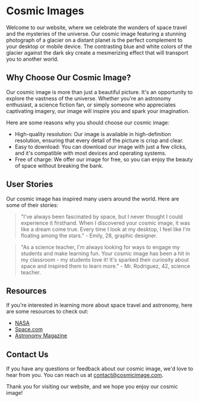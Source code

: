 <!--font:Poppins-->

# Cosmic Images

Welcome to our website, where we celebrate the wonders of space travel and the mysteries of the universe. Our cosmic image featuring a stunning photograph of a glacier on a distant planet is the perfect complement to your desktop or mobile device. The contrasting blue and white colors of the glacier against the dark sky create a mesmerizing effect that will transport you to another world.

## Why Choose Our Cosmic Image?

Our cosmic image is more than just a beautiful picture. It's an opportunity to explore the vastness of the universe. Whether you're an astronomy enthusiast, a science fiction fan, or simply someone who appreciates captivating imagery, our image will inspire you and spark your imagination.

Here are some reasons why you should choose our cosmic image:

- High-quality resolution: Our image is available in high-definition resolution, ensuring that every detail of the picture is crisp and clear.
- Easy to download: You can download our image with just a few clicks, and it's compatible with most devices and operating systems.
- Free of charge: We offer our image for free, so you can enjoy the beauty of space without breaking the bank.

## User Stories

Our cosmic image has inspired many users around the world. Here are some of their stories:

> "I've always been fascinated by space, but I never thought I could experience it firsthand. When I discovered your cosmic image, it was like a dream come true. Every time I look at my desktop, I feel like I'm floating among the stars." - Emily, 28, graphic designer.

> "As a science teacher, I'm always looking for ways to engage my students and make learning fun. Your cosmic image has been a hit in my classroom - my students love it! It's sparked their curiosity about space and inspired them to learn more." - Mr. Rodriguez, 42, science teacher.

## Resources

If you're interested in learning more about space travel and astronomy, here are some resources to check out:

- [NASA](#nasa)
- [Space.com](#spacecom)
- [Astronomy Magazine](#astronomymag)

## Contact Us

If you have any questions or feedback about our cosmic image, we'd love to hear from you. You can reach us at [contact@cosmicimage.com](mailto:contact@cosmicimage.com).

Thank you for visiting our website, and we hope you enjoy our cosmic image!

<!--

Write me content for website with wallpaper which alt text is:

"A photograph of a glacier on a distant planet, with the blue and white colors contrasting against the dark sky."

The name/title of the page should not be 1:1 copy of the alt text but rather a real content of the website which is using this wallpaper.

- Use markdown format 
- Start with heading
- Heading should be short and concise
- The content should look like a real website 
- The website should not be about the wallpaper, wallpaper is just a related background
- Heading should be contain work "wallpaper" or "background"
- Include real sections like references, contact, user stories, etc. use things relevant to the page purpose.
- Feel free to use structure like headings, bullets, numbering, blockquotes, paragraphs, horizontal lines, etc.
- You can use formatting like bold or _italic_
- You can include UTF-8 emojis
- Links should be only #hash anchors (and you can refer to the document itself)
- Do not include images


---


# Discover the Wonders of Space Travel with Our Cosmic Wallpaper

Welcome to our website, where we celebrate the beauty and mystery of space travel. Our stunning cosmic wallpaper featuring a photograph of a glacier on a distant planet is the perfect backdrop for your desktop or mobile device. The blue and white colors of the glacier contrast beautifully against the dark sky, creating a mesmerizing effect that will transport you to another world.

## Why Choose Our Cosmic Wallpaper?

Our cosmic wallpaper is more than just a pretty picture. It's a gateway to the wonders of space travel. Whether you're an astronomy enthusiast, a science fiction fan, or simply someone who appreciates beautiful imagery, our wallpaper will inspire you and spark your imagination.

Here are some reasons why you should choose our cosmic wallpaper:

- High-quality resolution: Our wallpaper is available in high-definition resolution, ensuring that every detail of the image is crisp and clear.
- Easy to download: You can download our wallpaper with just a few clicks, and it's compatible with most devices and operating systems.
- Free of charge: We offer our wallpaper for free, so you can enjoy the beauty of space without breaking the bank.

## User Stories

Our cosmic wallpaper has inspired many users around the world. Here are some of their stories:

> "I've always been fascinated by space, but I never thought I could experience it firsthand. When I discovered your cosmic wallpaper, it was like a dream come true. Every time I look at my desktop, I feel like I'm floating among the stars." - Emily, 28, graphic designer.

> "As a science teacher, I'm always looking for ways to engage my students and make learning fun. Your cosmic wallpaper has been a hit in my classroom - my students love it! It's sparked their curiosity about space and inspired them to learn more." - Mr. Rodriguez, 42, science teacher.

## References

If you're interested in learning more about space travel and astronomy, here are some resources to check out:

- [NASA](#nasa)
- [Space.com](#spacecom)
- [Astronomy Magazine](#astronomymag)

## Contact Us

If you have any questions or feedback about our cosmic wallpaper, we'd love to hear from you. You can reach us at [contact@cosmicwallpaper.com](mailto:contact@cosmicwallpaper.com).

Thank you for visiting our website, and we hope you enjoy our cosmic wallpaper!


---


Heading should not include word "wallpaper". The website should not be about the wallpaper itself, wallpaper is just a related background, rewrite whole content.


---


# Explore the Mysteries of the Universe with Our Cosmic Background

Welcome to our website, where we celebrate the wonders of space travel and the mysteries of the universe. Our stunning cosmic background featuring a photograph of a glacier on a distant planet is the perfect complement to your desktop or mobile device. The blue and white colors of the glacier contrast beautifully against the dark sky, creating a mesmerizing effect that will transport you to another world.

## Why Choose Our Cosmic Background?

Our cosmic background is more than just a pretty picture. It's a portal to the secrets of the universe. Whether you're an astronomy enthusiast, a science fiction fan, or simply someone who appreciates beautiful imagery, our background will inspire you and spark your imagination.

Here are some reasons why you should choose our cosmic background:

- High-quality resolution: Our background is available in high-definition resolution, ensuring that every detail of the image is crisp and clear.
- Easy to download: You can download our background with just a few clicks, and it's compatible with most devices and operating systems.
- Free of charge: We offer our background for free, so you can enjoy the beauty of space without breaking the bank.

## User Stories

Our cosmic background has inspired many users around the world. Here are some of their stories:

> "I've always been fascinated by space, but I never thought I could experience it firsthand. When I discovered your cosmic background, it was like a dream come true. Every time I look at my desktop, I feel like I'm floating among the stars." - Emily, 28, graphic designer.

> "As a science teacher, I'm always looking for ways to engage my students and make learning fun. Your cosmic background has been a hit in my classroom - my students love it! It's sparked their curiosity about space and inspired them to learn more." - Mr. Rodriguez, 42, science teacher.

## Resources

If you're interested in learning more about space travel and astronomy, here are some resources to check out:

- [NASA](#nasa)
- [Space.com](#spacecom)
- [Astronomy Magazine](#astronomymag)

## Contact Us

If you have any questions or feedback about our cosmic background, we'd love to hear from you. You can reach us at [contact@cosmicbackground.com](mailto:contact@cosmicbackground.com).

Thank you for visiting our website, and we hope you enjoy our cosmic background!


---


Heading is too long, rewrite whole content.


---


# Discover the Universe with Our Cosmic Background

Welcome to our website, where we celebrate the wonders of space travel and the mysteries of the universe. Our cosmic background featuring a stunning photograph of a glacier on a distant planet is the perfect complement to your desktop or mobile device. The contrasting blue and white colors of the glacier against the dark sky create a mesmerizing effect that will transport you to another world.

## Why Choose Our Cosmic Background?

Our cosmic background is more than just a beautiful picture. It's an invitation to explore the vastness of the universe. Whether you're an astronomy enthusiast, a science fiction fan, or simply someone who appreciates captivating imagery, our background will inspire you and spark your imagination.

Here are some reasons why you should choose our cosmic background:

- High-quality resolution: Our background is available in high-definition resolution, ensuring that every detail of the image is crisp and clear.
- Easy to download: You can download our background with just a few clicks, and it's compatible with most devices and operating systems.
- Free of charge: We offer our background for free, so you can enjoy the beauty of space without breaking the bank.

## User Stories

Our cosmic background has inspired many users around the world. Here are some of their stories:

> "I've always been fascinated by space, but I never thought I could experience it firsthand. When I discovered your cosmic background, it was like a dream come true. Every time I look at my desktop, I feel like I'm floating among the stars." - Emily, 28, graphic designer.

> "As a science teacher, I'm always looking for ways to engage my students and make learning fun. Your cosmic background has been a hit in my classroom - my students love it! It's sparked their curiosity about space and inspired them to learn more." - Mr. Rodriguez, 42, science teacher.

## Resources

If you're interested in learning more about space travel and astronomy, here are some resources to check out:

- [NASA](#nasa)
- [Space.com](#spacecom)
- [Astronomy Magazine](#astronomymag)

## Contact Us

If you have any questions or feedback about our cosmic background, we'd love to hear from you. You can reach us at [contact@cosmicbackground.com](mailto:contact@cosmicbackground.com).

Thank you for visiting our website, and we hope you enjoy our cosmic background!


---


Heading is too long, rewrite whole content.


---


# Explore the Universe with Our Cosmic Image

Welcome to our website, where we celebrate the wonders of space travel and the mysteries of the universe. Our cosmic image featuring a stunning photograph of a glacier on a distant planet is the perfect complement to your desktop or mobile device. The contrasting blue and white colors of the glacier against the dark sky create a mesmerizing effect that will transport you to another world.

## Why Choose Our Cosmic Image?

Our cosmic image is more than just a beautiful picture. It's an opportunity to explore the vastness of the universe. Whether you're an astronomy enthusiast, a science fiction fan, or simply someone who appreciates captivating imagery, our image will inspire you and spark your imagination.

Here are some reasons why you should choose our cosmic image:

- High-quality resolution: Our image is available in high-definition resolution, ensuring that every detail of the picture is crisp and clear.
- Easy to download: You can download our image with just a few clicks, and it's compatible with most devices and operating systems.
- Free of charge: We offer our image for free, so you can enjoy the beauty of space without breaking the bank.

## User Stories

Our cosmic image has inspired many users around the world. Here are some of their stories:

> "I've always been fascinated by space, but I never thought I could experience it firsthand. When I discovered your cosmic image, it was like a dream come true. Every time I look at my desktop, I feel like I'm floating among the stars." - Emily, 28, graphic designer.

> "As a science teacher, I'm always looking for ways to engage my students and make learning fun. Your cosmic image has been a hit in my classroom - my students love it! It's sparked their curiosity about space and inspired them to learn more." - Mr. Rodriguez, 42, science teacher.

## Resources

If you're interested in learning more about space travel and astronomy, here are some resources to check out:

- [NASA](#nasa)
- [Space.com](#spacecom)
- [Astronomy Magazine](#astronomymag)

## Contact Us

If you have any questions or feedback about our cosmic image, we'd love to hear from you. You can reach us at [contact@cosmicimage.com](mailto:contact@cosmicimage.com).

Thank you for visiting our website, and we hope you enjoy our cosmic image!


---


Write me a Google font which is best fitting for the website.

Pick from the list:
- Great Vibes
- Lobster
- Poppins
- Raleway
- Playfair Display
- Montserrat
- Dancing Script
- Barlow Condensed
- Orbitron
- IBM Plex Sans
- Futura
- Alegreya
- Inter
- Roboto
- Lato
- Exo 2
- Open Sans


Write just the font name nothing else.


---


Poppins

-->
